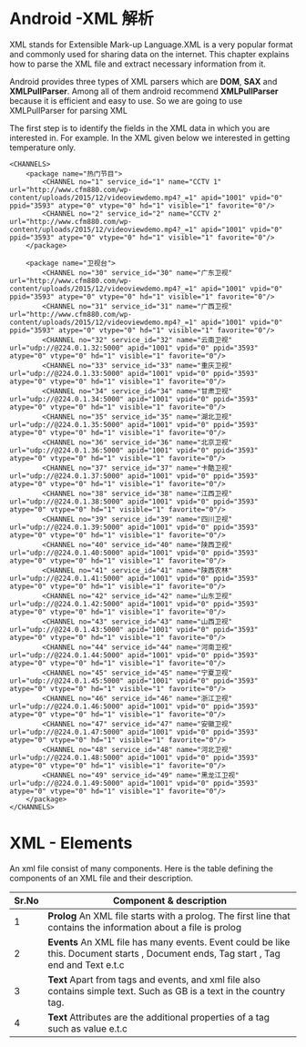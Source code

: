 Android -XML 解析
=================
XML stands for Extensible Mark-up Language.XML is a very popular format and commonly used for sharing data on the internet. This chapter explains how to parse the XML file and extract necessary information from it.

Android provides three types of XML parsers which are **DOM**, **SAX** and **XMLPullParser**. Among all of them android recommend **XMLPullParser** because it is efficient and easy to use. So we are going to use XMLPullParser for parsing XML

The first step is to identify the fields in the XML data in which you are interested in. For example. In the XML given below we interested in getting temperature only.

```
<CHANNELS>
	<package name="热门节目">
		<CHANNEL no="1" service_id="1" name="CCTV 1" url="http://www.cfm880.com/wp-content/uploads/2015/12/videoviewdemo.mp4?_=1" apid="1001" vpid="0" ppid="3593" atype="0" vtype="0" hd="1" visible="1" favorite="0"/>
		<CHANNEL no="2" service_id="2" name="CCTV 2" url="http://www.cfm880.com/wp-content/uploads/2015/12/videoviewdemo.mp4?_=1" apid="1001" vpid="0" ppid="3593" atype="0" vtype="0" hd="1" visible="1" favorite="0"/>
	</package>
	
	<package name="卫视台">
		<CHANNEL no="30" service_id="30" name="广东卫视" url="http://www.cfm880.com/wp-content/uploads/2015/12/videoviewdemo.mp4?_=1" apid="1001" vpid="0" ppid="3593" atype="0" vtype="0" hd="1" visible="1" favorite="0"/>
		<CHANNEL no="31" service_id="31" name="广西卫视" url="http://www.cfm880.com/wp-content/uploads/2015/12/videoviewdemo.mp4?_=1" apid="1001" vpid="0" ppid="3593" atype="0" vtype="0" hd="1" visible="1" favorite="0"/>
		<CHANNEL no="32" service_id="32" name="云南卫视" url="udp://@224.0.1.32:5000" apid="1001" vpid="0" ppid="3593" atype="0" vtype="0" hd="1" visible="1" favorite="0"/>
		<CHANNEL no="33" service_id="33" name="重庆卫视" url="udp://@224.0.1.33:5000" apid="1001" vpid="0" ppid="3593" atype="0" vtype="0" hd="1" visible="1" favorite="0"/>
		<CHANNEL no="34" service_id="34" name="甘肃卫视" url="udp://@224.0.1.34:5000" apid="1001" vpid="0" ppid="3593" atype="0" vtype="0" hd="1" visible="1" favorite="0"/>
		<CHANNEL no="35" service_id="35" name="湖北卫视" url="udp://@224.0.1.35:5000" apid="1001" vpid="0" ppid="3593" atype="0" vtype="0" hd="1" visible="1" favorite="0"/>
		<CHANNEL no="36" service_id="36" name="北京卫视" url="udp://@224.0.1.36:5000" apid="1001" vpid="0" ppid="3593" atype="0" vtype="0" hd="1" visible="1" favorite="0"/>
		<CHANNEL no="37" service_id="37" name="卡酷卫视" url="udp://@224.0.1.37:5000" apid="1001" vpid="0" ppid="3593" atype="0" vtype="0" hd="1" visible="1" favorite="0"/>
		<CHANNEL no="38" service_id="38" name="江西卫视" url="udp://@224.0.1.38:5000" apid="1001" vpid="0" ppid="3593" atype="0" vtype="0" hd="1" visible="1" favorite="0"/>
		<CHANNEL no="39" service_id="39" name="四川卫视" url="udp://@224.0.1.39:5000" apid="1001" vpid="0" ppid="3593" atype="0" vtype="0" hd="1" visible="1" favorite="0"/>
		<CHANNEL no="40" service_id="40" name="陕西卫视" url="udp://@224.0.1.40:5000" apid="1001" vpid="0" ppid="3593" atype="0" vtype="0" hd="1" visible="1" favorite="0"/>
		<CHANNEL no="41" service_id="41" name="陕西农林" url="udp://@224.0.1.41:5000" apid="1001" vpid="0" ppid="3593" atype="0" vtype="0" hd="1" visible="1" favorite="0"/>
		<CHANNEL no="42" service_id="42" name="山东卫视" url="udp://@224.0.1.42:5000" apid="1001" vpid="0" ppid="3593" atype="0" vtype="0" hd="1" visible="1" favorite="0"/>
		<CHANNEL no="43" service_id="43" name="山西卫视" url="udp://@224.0.1.43:5000" apid="1001" vpid="0" ppid="3593" atype="0" vtype="0" hd="1" visible="1" favorite="0"/>
		<CHANNEL no="44" service_id="44" name="河南卫视" url="udp://@224.0.1.44:5000" apid="1001" vpid="0" ppid="3593" atype="0" vtype="0" hd="1" visible="1" favorite="0"/>
		<CHANNEL no="45" service_id="45" name="宁夏卫视" url="udp://@224.0.1.45:5000" apid="1001" vpid="0" ppid="3593" atype="0" vtype="0" hd="1" visible="1" favorite="0"/>
		<CHANNEL no="46" service_id="46" name="浙江卫视" url="udp://@224.0.1.46:5000" apid="1001" vpid="0" ppid="3593" atype="0" vtype="0" hd="1" visible="1" favorite="0"/>
		<CHANNEL no="47" service_id="47" name="安徽卫视" url="udp://@224.0.1.47:5000" apid="1001" vpid="0" ppid="3593" atype="0" vtype="0" hd="1" visible="1" favorite="0"/>
		<CHANNEL no="48" service_id="48" name="河北卫视" url="udp://@224.0.1.48:5000" apid="1001" vpid="0" ppid="3593" atype="0" vtype="0" hd="1" visible="1" favorite="0"/>
		<CHANNEL no="49" service_id="49" name="黑龙江卫视" url="udp://@224.0.1.49:5000" apid="1001" vpid="0" ppid="3593" atype="0" vtype="0" hd="1" visible="1" favorite="0"/>
	</package>
</CHANNELS>
```

# XML - Elements

An xml file consist of many components. Here is the table defining the components of an XML file and their description.


**Sr.No** | **Component & description** 
----------|------------------------------
1         | **Prolog** An XML file starts with a prolog. The first line that contains the information about a file is prolog
2         | **Events** An XML file has many events. Event could be like this. Document starts , Document ends, Tag start , Tag end and Text e.t.c
3         | **Text** Apart from tags and events, and xml file also contains simple text. Such as GB is a text in the country tag.
4         | **Text** Attributes are the additional properties of a tag such as value e.t.c
 


